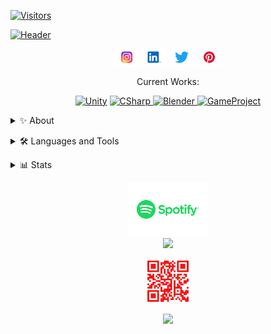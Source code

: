 <!-- <h2 align="center"> <b> Hi! </b> <img src="https://github.com/arslanugur/arslanugur/blob/arslan/wave.gif" width="35px"> </h2> -->

<p align="left">
<a href="https://github.com/Muh-Emir/Muh-Emir">
    <img src="https://komarev.com/ghpvc/?username=Muh-Emir" alt="Visitors" />   
</a>
</p>

[![Header](https://github.com/arslanugur/arslanugur/blob/arslan/readme_header.gif)](https://www.linkedin.com/in/muhemir)


<!-- LOGOS: https://www.logo.wine/ fiver, freelancer, upwork, discord -->
<p align="center">
    <a href="https://www.instagram.com/emirgencc_">
        <img width="40" src="https://github.com/Muh-Emir/Muh-Emir/blob/main/icons/Instagram-Logo.svg" alt="My Instagram" /></a>
    <a href="https://www.linkedin.com/in/muhemir" target="_blank">
        <img width="40" src="https://github.com/Muh-Emir/Muh-Emir/blob/main/icons/LinkedIn-Logo.svg" alt="My LinkedIn" /></a>
    <a href="https://twitter.com/MuhEmirGenc" target="_blank">
        <img width="40" src="https://github.com/Muh-Emir/Muh-Emir/blob/main/icons/Twitter-Logo.svg" alt="My Twitter" /></a>
    <a href="https://tr.pinterest.com/muhemir/_saved/" target="_blank">
        <img width="40" src="https://github.com/Muh-Emir/Muh-Emir/blob/main/icons/Pinterest-Logo.svg" alt="My Pinterest" /></a>
</p>


<p align="center">
    Current Works:  
</p>

<p align="center">
    <a href="https://unity.com/" target="_blank"> <img src="https://api.iconify.design/logos/unity.svg" alt="Unity" width="40" style="background-color: white;" /></a>
    <a href="https://github.com/Muh-Emir/TetrisRun" target="_blank"> <img src="https://api.iconify.design/logos/c-sharp.svg" alt="CSharp" width="40" height="40" /> </a>
    <a href="https://www.blender.org/" target="_blank"> <img src="https://api.iconify.design/logos/blender.svg" alt="Blender" width="40" height="40" /> </a>
    <a href="https://github.com/Muh-Emir/TetrisRun" target="_blank"> <img src="https://api.iconify.design/emojione-v1/video-game.svg" alt="GameProject" width="40" /></a>
</p>


<!--About-->
<p align="left">
<details>
 <summary> ✨ About </summary>

```yaml
    Muhammed Emir Genç
    Düzce, Türkiye
```

</details> </p>


    
<!--Languages and Tools https://iconify.design/ -->  
<details>
    <summary> 🛠️ Languages and Tools </summary> <br />
    <!--
        <p align="center">
        <a href="https://github.com/Muh-Emir">
            <img width="50%" src="https://github.com/Muh-Emir/Muh-Emir/blob/main/gifs/Develop.gif" /> </a>
        </p>
    -->
<p align="center" style="background-color: white;">
        <a href="https://unity.com/" target="_blank"> <img src="https://api.iconify.design/fa6-brands/unity.svg?color=%23ffffff" alt="python" width="40" height="40" /> </a>
        <a href="https://dotnet.microsoft.com/en-us/learn/csharp" target="_blank"> <img src="https://api.iconify.design/logos:c-sharp.svg" alt="csharp" width="40" height="40" /> </a>
        <a style="background-color: white;"  href="https://www.sketchup.com/" target="_blank"> <img src="https://api.iconify.design/file-icons/sketchup-make.svg" alt="Sketchup" width="40" height="40" /></a>
        <a href="https://www.gimp.org/" target="_blank"> <img src="https://api.iconify.design/simple-icons/gimp.svg?color=%234A4A4A" alt="Gimp2" width="40" height="40" /> </a>
        <a href="https://www.blender.org/" target="_blank"> <img src="https://api.iconify.design/logos/blender.svg" alt="Blender" width="40" height="40" /> </a>
        <a href="https://www.unrealengine.com/" target="_blank"> <img src="https://api.iconify.design/fontisto/unreal-engine.svg?color=%23ffffff" alt="UnrealEngine" width="40" height="40" /> </a>
        <a href="https://www.arduino.cc//" target="_blank"> <img src="https://api.iconify.design/vscode-icons/file-type-arduino.svg" alt="Arduino" width="40" height="40" /> </a>
        <a href="https://www.yoyogames.com/" target="_blank"> <img src="https://api.iconify.design/vscode-icons/file-type-gamemaker.svg" alt="GameMaker" width="40" height="40" /> </a>
        <a href="https://www.piskelapp.com/" target="_blank"> <img src="https://api.iconify.design/carbon/gradient.svg?color=%23ffffff" alt="Piskel" width="40" height="40" /> </a>
        <a href="https://www.adobe.com/tr/products/photoshop/" target="_blank"> <img src="https://api.iconify.design/vscode-icons/file-type-photoshop.svg" alt="Photoshop" width="40" height="40" /> </a>
        <a href="https://firebase.google.com/" target="_blank"> <img src="https://api.iconify.design/logos/firebase.svg" alt="Firebase" width="40" height="40" /> </a>
        <a href="https://www.microsoft.com/en-us/sql-server" target="_blank"> <img src="https://api.iconify.design/vscode-icons/file-type-plsql.svg" width="40" height="35" /> </a>
        <a href="https://cloud.google.com" target="_blank"> <img src="https://api.iconify.design/logos:google-cloud.svg" alt="gcp" width="40" height="40" /> </a>
</p>
</details>



<!--Stats-->
<p><details>
  <summary> 📊 Stats </summary><br/>
    <p align="center">
<img width="40%" src="https://github-readme-stats.vercel.app/api?username=arslanugur&show_icons=true&theme=tokyonight" />
<a href="https://github.com/arslanugur">
    <img width="15%" src="https://github.com/arslanugur/arslanugur/blob/arslan/gifs/redrocket.gif" /> </a>   
<img width="40%" src="https://github-readme-streak-stats.herokuapp.com/?user=arslanugur&theme=tokyonight" />  
</details></p>

<!-- Spotify -->
<p align="center">
    <a href="https://open.spotify.com/playlist/4F63lVsqsa7xa9rGdLLRb4?si=TGLCuEyWTFiTKxkRnzVh9g&utm_source=copy-link">
  <img width="130px" src="https://github.com/arslanugur/arslanugur/blob/arslan/icons/Spotify-Logo.svg" />
</a><br/>
    <a href="https://spotify-github-profile.vercel.app/api/view.svg?uid=11139457861&redirect=true">
    <img src="https://spotify-github-profile.vercel.app/api/view.svg?uid=11139457861&cover_image=true&theme=novatorem&bar_color=ff0000&bar_color_cover=false">
  </a> </p>

<p align="center">
    <a href="https://github.com/arslanugur" target="_blank">
  <img src="https://github.com/arslanugur/arslanugur/blob/arslan/QR.jpg" alt="QR-Code" width="70" >
</a> </p>






<!--
<h2>Latest Tweets</h2>
<p><a href="https://twitter.com/arslanuguur"><img src="https://github-readme-twitter.gazf.vercel.app/api?id=arslanuguur&amp;layout=wide" alt="github-readme-twitter"></a></p>
-->

<!--  <p align="center"> <img src="https://github-readme-stats.vercel.app/api?username=arslanugur&show_icons=true&theme=gotham" alt="arslanugur" />   -->
<!--  ![Top Langs](https://github-readme-stats.vercel.app/api/top-langs/?username=arslanugur&hide=TeX&layout=compact)  -->
<!-- https://wa.me/qr/F4CP7YCCPZCZB1 -->


<!--
<table><tr><td valign="top" width="33%">

### Frontend  
<div align="center">
    <a href="https://vuejs.org/" target="_blank"> <img src="https://api.iconify.design/logos:vue.svg" alt="vuejs" width="40" height="40"/> </a>
</div></td><td valign="top" width="33%">

### Backend  
<div align="center">
    <a href="https://www.python.org" target="_blank"> <img src="https://api.iconify.design/logos:python.svg" alt="python" width="40" height="40"/> </a>
</div></td><td valign="top" width="33%">

### DevOps  
<div align="center">  
<img style="margin: 10px" src="https://profilinator.rishav.dev/skills-assets/gnu_bash-icon.svg" alt="Bash" height="50" />  
</div></td></tr></table>  
<br/>     
-->

<!--END_SECTION:waka-->
<p align="center">
  <img src="https://capsule-render.vercel.app/api?type=waving&color=gradient&height=70&section=footer"/>
</p>
  
